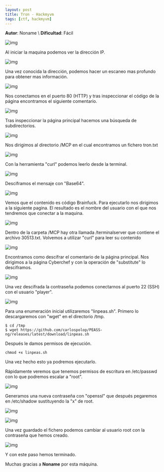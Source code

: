 ```yaml
---
layout: post
title: Tron - Hackmyvm
tags: [ctf, hackmyvm]
---
```


**Autor**: Noname \\
**Dificultad**: Fácil


![img](/imgs/write-ups/hackmyvm/tron/tron_1.png#center)

Al iniciar la maquina podemos ver la dirección IP.

![img](/imgs/write-ups/hackmyvm/tron/tron_2.png#center)

Una vez conocida la dirección, podemos hacer un escaneo mas profundo para obtener mas información.

![img](/imgs/write-ups/hackmyvm/tron/tron_3.png#center)

Nos conectamos en el puerto 80 (HTTP) y tras inspeccionar el código de la página encontramos el siguiente comentario.

![img](/imgs/write-ups/hackmyvm/tron/tron_4.png#center)

Tras inspeccionar la página principal hacemos una búsqueda de subdirectorios.

![img](/imgs/write-ups/hackmyvm/tron/tron_5.png#center)

Nos dirigimos al directorio /MCP en el cual encontramos un fichero tron.txt

![img](/imgs/write-ups/hackmyvm/tron/tron_6.png#center)

Con la herramienta "curl" podemos leerlo desde la terminal.

![img](/imgs/write-ups/hackmyvm/tron/tron_7.png#center)

Desciframos el mensaje con "Base64".

![img](/imgs/write-ups/hackmyvm/tron/tron_8.png#center)

Vemos que el contenido es código Brainfuck. Para ejecutarlo nos dirigimos a la siguiente pagina. El resultado es el nombre del usuario con el que nos tendremos que conectar a la maquina. 

![img](/imgs/write-ups/hackmyvm/tron/tron_9.png#center)

Dentro de la carpeta /MCP hay otra llamada /terminalserver que contiene el archivo 30513.txt. Volvemos a utilizar "curl" para leer su contenido


![img](/imgs/write-ups/hackmyvm/tron/tron_10.png#center)

Encontramos como descifrar el comentario de la página principal. Nos dirigimos a la página Cyberchef y con la operación de "substitute" lo desciframos.

![img](/imgs/write-ups/hackmyvm/tron/tron_11.png#center)

Una vez descifrada la contraseña podemos conectarnos al puerto 22 (SSH) con el usuario "player".

![img](/imgs/write-ups/hackmyvm/tron/tron_12.png#center)

Para una enumeración inicial utilizaremos "linpeas.sh". Primero lo descargaremos con "wget" en el directorio /tmp.
 
```
$ cd /tmp
$ wget https://github.com/carlospolop/PEASS-ng/releases/latest/download/linpeas.sh
```
 
Después le damos permisos de ejecución. 

`chmod +x linpeas.sh`

Una vez hecho esto ya podremos ejecutarlo.

Rápidamente veremos que tenemos permisos de escritura en /etc/passwd con lo que podremos escalar a "root".

![img](/imgs/write-ups/hackmyvm/tron/tron_13.png#center)

Generamos una nueva contraseña con "openssl" que después pegaremos en /etc/shadow sustituyendo la "x" de root. 

![img](/imgs/write-ups/hackmyvm/tron/tron_14.png#center)

![img](/imgs/write-ups/hackmyvm/tron/tron_15.png#center)

 Una vez guardado el fichero podemos cambiar al usuario root con la contraseña que hemos creado.

![img](/imgs/write-ups/hackmyvm/tron/tron_16.png#center)

Y con este paso hemos terminado.
 
 
Muchas gracias a **Noname** por esta máquina.